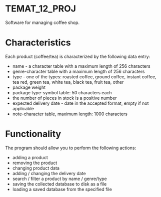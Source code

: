 # TEMAT_12_PROJ
Software for managing coffee shop.

# Characteristics
Each product (coffee/tea) is characterized by the following data entry:
* name - a character table with a maximum length of 256 characters
* genre-character table with a maximum length of 256 characters
* type - one of the types: roasted coffee, ground coffee, instant coffee, tea
red, green tea, white tea, black tea, fruit tea,
other
* package weight
* package type-symbol table: 50 characters each
* the number of pieces in stock is a positive number
* expected delivery date - date in the accepted format, empty if not
applicable
* note-character table, maximum length: 1000 characters

# Functionality
The program should allow you to perform the following actions:
* adding a product
* removing the product
* changing product data
* adding / changing the delivery date
* search / filter a product by name / genre/type
* saving the collected database to disk as a file
* loading a saved database from the specified file
